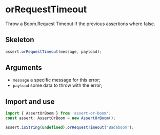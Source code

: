 # orRequestTimeout

Throw a Boom.Request Timeout if the previous assertions where false.

## Skeleton

```ts
assert.orRequestTimeout(message, payload);
```

## Arguments

- `message` a specific message for this error;
- `payload` some data to throw with the error;

## Import and use

```ts
import { AssertOrBoom } from 'assert-or-boom';
const assert: AssertOrBoom = new AssertOrBoom();

assert.isString(undefined).orRequestTimeout('Badaboom');
```

